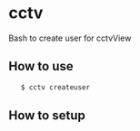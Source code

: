 # cctv

Bash to create user for cctvView
## How to use

 ```powershell
    $ cctv createuser
```

## How to setup
